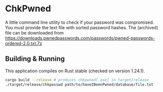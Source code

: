 ChkPwned
===
A little command line utility to check if your password was compromised. You must provide the text file with sorted
password hashes. The (archived) file can be downloaded from 
https://downloads.pwnedpasswords.com/passwords/pwned-passwords-ordered-2.0.txt.7z

Building & Running
-

This application compiles on Rust stable (checked on version 1.24.1).
```bash
cargo build --release # produces chkpwned[.exe] in target/release
./target/release/chkpasswd path/to/haveIBeenPwned/database/file.txt
```

